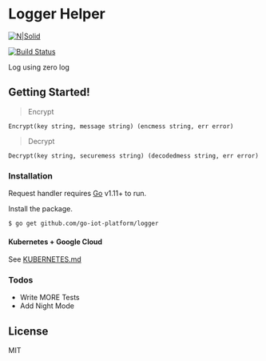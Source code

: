 # Logger Helper

[![N|Solid](https://cldup.com/dTxpPi9lDf.thumb.png)](https://github.com/go-iot-platform/logger)

[![Build Status](https://travis-ci.org/joemccann/dillinger.svg?branch=master)](https://github.com/go-iot-platform/logger)

Log using zero log

## Getting Started!
> Encrypt
```
Encrypt(key string, message string) (encmess string, err error)
```
> Decrypt
```
Decrypt(key string, securemess string) (decodedmess string, err error)
```

### Installation

Request handler requires [Go](https://golang.org/) v1.11+ to run.

Install the package.

```sh
$ go get github.com/go-iot-platform/logger
```

#### Kubernetes + Google Cloud

See [KUBERNETES.md](https://github.com/joemccann/dillinger/blob/master/KUBERNETES.md)


### Todos

 - Write MORE Tests
 - Add Night Mode

License
----

MIT